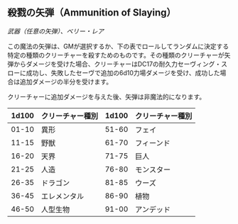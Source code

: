 ## 殺戮の矢弾（Ammunition of Slaying）
*武器（任意の矢弾）、ベリー・レア*

この魔法の矢弾は、GMが選択するか、下の表でロールしてランダムに決定する特定の種類のクリーチャーを殺すためのものです。その種類のクリーチャーが矢弾からダメージを受けた場合、クリーチャーはDC17の耐久力セーヴィング・スローに成功し、失敗したセーヴで追加の6d10力場ダメージを受け、成功した場合は追加ダメージの半分を受けます。

クリーチャーに追加ダメージを与えた後、矢弾は非魔法的になります。

| 1d100 | クリーチャー種別 | 1d100 | クリーチャー種別 |
|-------|--------------|-------|--------------|
| 01-10 | 異形 | 51-60 | フェイ |
| 11-15 | 野獣 | 61-70 | フィーンド |
| 16-20 | 天界 | 71-75 | 巨人 |
| 21-25 | 人造 | 76-80 | モンスター |
| 26-35 | ドラゴン | 81-85 | ウーズ |
| 36-45 | エレメンタル | 86-90 | 植物 |
| 46-50 | 人型生物 | 91-00 | アンデッド |